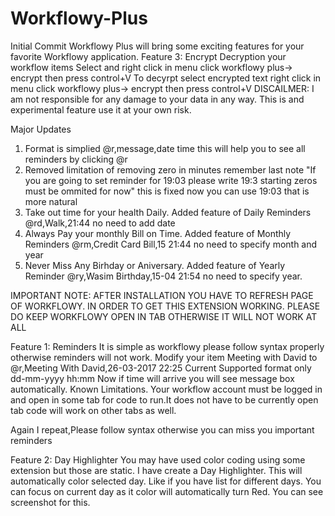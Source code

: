 # Workflowy-Plus
Initial Commit
Workflowy Plus will bring some exciting features for your favorite Workflowy application.
Feature 3: Encrypt Decryption your workflow items
Select and right click in menu click workflowy plus-> encrypt then press control+V
To decyrpt select encrypted text right click in menu click workflowy plus-> encrypt then press control+V
DISCAILMER: I am not responsible for any damage to your data in any way. This is and experimental feature use it at your own risk.

Major Updates
1. Format is simplied @r,message,date time this will help you to see all reminders by clicking @r
2. Removed limitation of removing zero in minutes remember last note "If you are going to set reminder for 19:03 please write 19:3 starting zeros must be ommited for now" this is fixed now you can use 19:03 that is more natural
3. Take out time for your health Daily. Added feature of Daily Reminders @rd,Walk,21:44 no need to add date
4. Always Pay your monthly Bill on Time. Added feature of Monthly Reminders @rm,Credit Card Bill,15 21:44 no need to specify month and year
5. Never Miss Any Birhday or Aniversary. Added feature of Yearly Reminder @ry,Wasim Birthday,15-04 21:54 no need to specify year. 

IMPORTANT NOTE: AFTER INSTALLATION YOU HAVE TO REFRESH PAGE OF WORKFLOWY. IN ORDER TO GET THIS EXTENSION WORKING. PLEASE DO KEEP WORKFLOWY OPEN IN TAB OTHERWISE IT WILL NOT WORK AT ALL

Feature 1: Reminders
It is simple as workflowy please follow syntax properly otherwise reminders will not work.
Modify your item 
Meeting with David
to
@r,Meeting With David,26-03-2017 22:25
Current Supported format only dd-mm-yyyy hh:mm
Now if time will arrive you will see message box automatically.
Known Limitations. 
Your workflow account must be logged in and open in some tab for code to run.It does not have to be currently open tab code will work on other tabs as well.

Again I repeat,Please follow syntax otherwise you can miss you important reminders

Feature 2: Day Highlighter
You may have used color coding using some extension but those are static. I have create a Day Highlighter. This will automatically color selected day.
Like if you have list for different days. You can focus on current day as it color will automatically turn Red. You can see screenshot for this.
